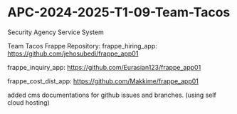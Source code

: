 # APC-2024-2025-T1-09-Team-Tacos
Security Agency Service System

Team Tacos Frappe Repository:
frappe_hiring_app: https://github.com/jehosubedi/frappe_app01 

frappe_inquiry_app: https://github.com/Eurasian123/frappe_app01

frappe_cost_dist_app: https://github.com/Makkime/frappe_app01


added cms documentations for github issues and branches. (using self cloud hosting)

